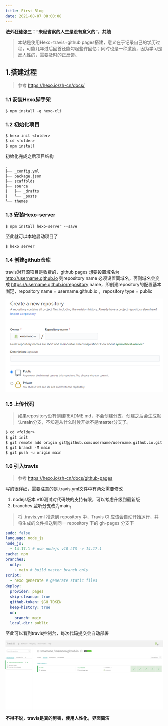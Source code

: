 ```yaml
---
title: First Blog
date: 2021-08-07 08:00:08
---
```


**法外狂徒张三：“未经省察的人生是没有意义的”，共勉**

> 本站是使用Hexo+travis+github pages搭建，意义在于记录自己的学历过程，可能几年过后回首还能勾起些许回忆；同时也是一种激励，因为学习是反人性的，需要及时的正反馈。

## 1.搭建过程

> 参考 https://hexo.io/zh-cn/docs/
### 1.1 安装Hexo脚手架
```shell
$ npm install -g hexo-cli
```
### 1.2 初始化项目
```shell
$ hexo init <folder>
$ cd <folder>
$ npm install
```
<!--more-->
初始化完成之后项目结构
```text
.
├── _config.yml
├── package.json
├── scaffolds
├── source
|   ├── _drafts
|   └── _posts
└── themes
```
### 1.3 安装Hexo-server

```shell
$ npm install hexo-server --save
```
至此就可以本地启动项目了
```shell
$ hexo server
```
### 1.4 创建github仓库
travis对开源项目是收费的，github pages 想要设置域名为 http://username.github.io 则repository name 必须设置同域名，否则域名会变成 https://username.github.io/repository name，即创建repository的配置基本固定，repository name = username.github.io ，repository type = public

![github repository](/images/github.png)

### 1.5 上传代码
> 如果repository没有创建README.md，不会创建分支，创建之后会生成默认**main**分支，不知道从什么时候开始不是**master**分支了。

```shell
$ cd <folder>
$ git init
$ git remote add origin git@github.com:username/username.github.io.git
$ git branch -M main
$ git push -u origin main
```

### 1.6 引入travis

> 参考 https://hexo.io/zh-cn/docs/github-pages

写的很详细，需要注意的是.travis.yml文件中有两处需要修改
1. nodejs版本 v10测试对代码块的支持有限，可以考虑升级到最新版
2. branches 监听分支改为main。

> 将 .travis.yml 推送到 repository 中，Travis CI 应该会自动开始运行，并将生成的文件推送到同一 repository 下的 gh-pages 分支下
```yml
sudo: false
language: node_js
node_js:
  - 14.17.1 # use nodejs v10 LTS -> 14.17.1
cache: npm
branches:
  only:
    - main # build master branch only
script:
  - hexo generate # generate static files
deploy:
  provider: pages
  skip-cleanup: true
  github-token: $GH_TOKEN
  keep-history: true
  on:
    branch: main
  local-dir: public
```
至此可以看到travis控制台，每次代码提交会自动部署

![travis dashboard](/images/travis.png)

**不得不说，travis是真的厉害，使用人性化，界面简洁**

